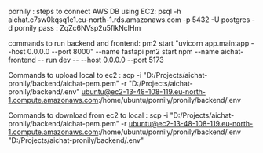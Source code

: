 pornily :
steps to connect AWS DB using EC2: 
psql -h aichat.c7sw0kqsq1e1.eu-north-1.rds.amazonaws.com -p 5432 -U postgres -d pornily
pass : ZqZc6NVsp2u5flkNcIHm

commands to run backend and frontend:
pm2 start "uvicorn app.main:app --host 0.0.0.0 --port 8000" --name fastapi
pm2 start npm --name aichat-frontend -- run dev -- --host 0.0.0.0 --port 5173

Commands to upload local to ec2 :
scp -i "D:/Projects/aichat-pronily/backend/aichat-pem.pem" -r "D:/Projects/aichat-pronily/backend/.env" ubuntu@ec2-13-48-108-119.eu-north-1.compute.amazonaws.com:/home/ubuntu/pornily/pronily/backend/.env

Commands to download from ec2 to local :
scp -i "D:/Projects/aichat-pronily/backend/aichat-pem.pem" -r ubuntu@ec2-13-48-108-119.eu-north-1.compute.amazonaws.com:/home/ubuntu/pornily/pronily/backend/.env "D:/Projects/aichat-pronily/backend/.env"

